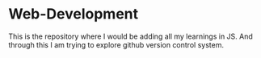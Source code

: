 # Web-Development
This is the repository where I would be adding all my learnings in JS.
And through this I am trying to explore github version control system.
